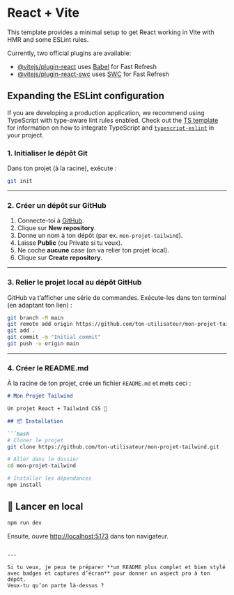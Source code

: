 # React + Vite

This template provides a minimal setup to get React working in Vite with HMR and some ESLint rules.

Currently, two official plugins are available:

- [@vitejs/plugin-react](https://github.com/vitejs/vite-plugin-react/blob/main/packages/plugin-react) uses [Babel](https://babeljs.io/) for Fast Refresh
- [@vitejs/plugin-react-swc](https://github.com/vitejs/vite-plugin-react/blob/main/packages/plugin-react-swc) uses [SWC](https://swc.rs/) for Fast Refresh

## Expanding the ESLint configuration

If you are developing a production application, we recommend using TypeScript with type-aware lint rules enabled. Check out the [TS template](https://github.com/vitejs/vite/tree/main/packages/create-vite/template-react-ts) for information on how to integrate TypeScript and [`typescript-eslint`](https://typescript-eslint.io) in your project.


### **1. Initialiser le dépôt Git**

Dans ton projet (à la racine), exécute :

```bash
git init
```

---

### **2. Créer un dépôt sur GitHub**

1. Connecte-toi à [GitHub](https://github.com/).
2. Clique sur **New repository**.
3. Donne un nom à ton dépôt (par ex. `mon-projet-tailwind`).
4. Laisse **Public** (ou Private si tu veux).
5. Ne coche **aucune** case (on va relier ton projet local).
6. Clique sur **Create repository**.

---

### **3. Relier le projet local au dépôt GitHub**

GitHub va t’afficher une série de commandes.
Exécute-les dans ton terminal (en adaptant ton lien) :

```bash
git branch -M main
git remote add origin https://github.com/ton-utilisateur/mon-projet-tailwind.git
git add .
git commit -m "Initial commit"
git push -u origin main
```

---

### **4. Créer le README.md**

À la racine de ton projet, crée un fichier `README.md` et mets ceci :

````markdown
# Mon Projet Tailwind

Un projet React + Tailwind CSS 🚀

## 📦 Installation

```bash
# Cloner le projet
git clone https://github.com/ton-utilisateur/mon-projet-tailwind.git

# Aller dans le dossier 
cd mon-projet-tailwind

# Installer les dépendances
npm install
````

## 🚀 Lancer en local

```bash
npm run dev
```

Ensuite, ouvre [http://localhost:5173](http://localhost:5173) dans ton navigateur.

```

---

Si tu veux, je peux te préparer **un README plus complet et bien stylé avec badges et captures d’écran** pour donner un aspect pro à ton dépôt.  
Veux-tu qu’on parte là-dessus ?
```
